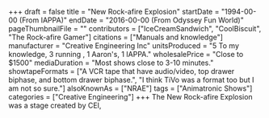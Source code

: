 +++
draft = false
title = "New Rock-afire Explosion"
startDate = "1994-00-00 (From IAPPA)"
endDate = "2016-00-00 (From Odyssey Fun World)"
pageThumbnailFile = ""
contributors = ["IceCreamSandwich", "CoolBiscuit", "The Rock-afire Gamer"]
citations = ["Manuals and knowledge"]
manufacturer = "Creative Engineering Inc"
unitsProduced = "5 To my knowledge, 3 running , 1 Aaron's, 1 IAPPA."
wholesalePrice = "Close to $1500"
mediaDuration = "Most shows close to 3-10 minutes."
showtapeFormats = ["A VCR tape that have audio/video, top drawer biphase, and bottom drawer biphase.", "I think TiVo was a format too but I am not so sure."]
alsoKnownAs = ["NRAE"]
tags = ["Animatronic Shows"]
categories = ["Creative Engineering"]
+++
The New Rock-afire Explosion was a stage created by CEI,  
